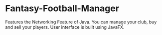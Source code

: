# Fantasy-Football-Manager
Features the Networking Feature of Java. You can manage your club, buy and sell your players. User interface is built using JavaFX.
